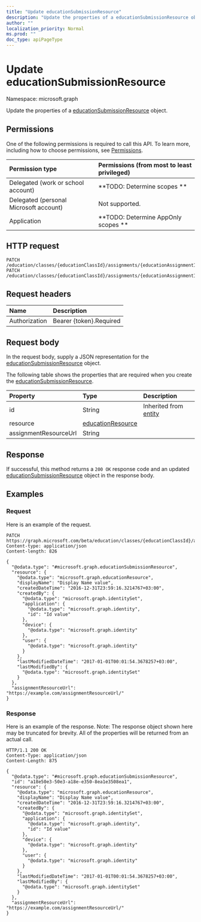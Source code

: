 ```yaml
---
title: "Update educationSubmissionResource"
description: "Update the properties of a educationSubmissionResource object."
author: ""
localization_priority: Normal
ms.prod: ""
doc_type: apiPageType
---
```


# Update educationSubmissionResource

Namespace: microsoft.graph

Update the properties of a [educationSubmissionResource](../resources/educationsubmissionresource.md) object.

## Permissions
One of the following permissions is required to call this API. To learn more, including how to choose permissions, see [Permissions](/concepts/permissions-reference.md).

|Permission type|Permissions (from most to least privileged)|
|:---|:---|
|Delegated (work or school account)|**TODO: Determine scopes **|
|Delegated (personal Microsoft account)|Not supported.|
|Application|**TODO: Determine AppOnly scopes **|

## HTTP request
<!-- {
  "blockType": "ignored"
}
-->
``` http
PATCH /education/classes/{educationClassId}/assignments/{educationAssignmentId}/submissions/{educationSubmissionId}/resources/{educationSubmissionResourceId}
PATCH /education/classes/{educationClassId}/assignments/{educationAssignmentId}/submissions/{educationSubmissionId}/submittedResources/{educationSubmissionResourceId}
```

## Request headers
|Name|Description|
|:---|:---|
|Authorization|Bearer {token}.Required|

## Request body
In the request body, supply a JSON representation for the [educationSubmissionResource](../resources/educationsubmissionresource.md) object.

The following table shows the properties that are required when you create the [educationSubmissionResource](../resources/educationsubmissionresource.md).

|Property|Type|Description|
|:---|:---|:---|
|id|String| Inherited from [entity](../resources/entity.md)|
|resource|[educationResource](../resources/educationresource.md)||
|assignmentResourceUrl|String||



## Response
If successful, this method returns a `200 OK` response code and an updated [educationSubmissionResource](../resources/educationsubmissionresource.md) object in the response body.

## Examples

### Request
Here is an example of the request.
<!-- {
  "blockType": "request",
  "name": "update_educationsubmissionresource"
}
-->
``` http
PATCH https://graph.microsoft.com/beta/education/classes/{educationClassId}/assignments/{educationAssignmentId}/submissions/{educationSubmissionId}/resources/{educationSubmissionResourceId}
Content-type: application/json
Content-length: 826

{
  "@odata.type": "#microsoft.graph.educationSubmissionResource",
  "resource": {
    "@odata.type": "microsoft.graph.educationResource",
    "displayName": "Display Name value",
    "createdDateTime": "2016-12-31T23:59:16.3214767+03:00",
    "createdBy": {
      "@odata.type": "microsoft.graph.identitySet",
      "application": {
        "@odata.type": "microsoft.graph.identity",
        "id": "Id value"
      },
      "device": {
        "@odata.type": "microsoft.graph.identity"
      },
      "user": {
        "@odata.type": "microsoft.graph.identity"
      }
    },
    "lastModifiedDateTime": "2017-01-01T00:01:54.3678257+03:00",
    "lastModifiedBy": {
      "@odata.type": "microsoft.graph.identitySet"
    }
  },
  "assignmentResourceUrl": "https://example.com/assignmentResourceUrl/"
}
```

### Response
Here is an example of the response. Note: The response object shown here may be truncated for brevity. All of the properties will be returned from an actual call.
<!-- {
  "blockType": "response",
  "truncated": true
}
-->
``` http
HTTP/1.1 200 OK
Content-Type: application/json
Content-Length: 875

{
  "@odata.type": "#microsoft.graph.educationSubmissionResource",
  "id": "a18e50e3-50e3-a18e-e350-8ea1e3508ea1",
  "resource": {
    "@odata.type": "microsoft.graph.educationResource",
    "displayName": "Display Name value",
    "createdDateTime": "2016-12-31T23:59:16.3214767+03:00",
    "createdBy": {
      "@odata.type": "microsoft.graph.identitySet",
      "application": {
        "@odata.type": "microsoft.graph.identity",
        "id": "Id value"
      },
      "device": {
        "@odata.type": "microsoft.graph.identity"
      },
      "user": {
        "@odata.type": "microsoft.graph.identity"
      }
    },
    "lastModifiedDateTime": "2017-01-01T00:01:54.3678257+03:00",
    "lastModifiedBy": {
      "@odata.type": "microsoft.graph.identitySet"
    }
  },
  "assignmentResourceUrl": "https://example.com/assignmentResourceUrl/"
}
```

